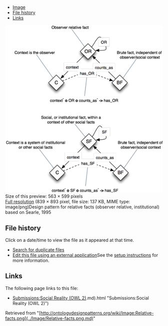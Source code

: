 * [Image](../Image/Relative-facts.png.md#file)
* [File history](../Image/Relative-facts.png.md#filehistory)
* [Links](../Image/Relative-facts.png.md#filelinks)

[![Image:Relative-facts.png](../images/thumb/2/2a/Relative-facts.png/563px-Relative-facts.png)](../images/2/2a/Relative-facts.png)  
Size of this preview: 563 × 599 pixels  
[Full resolution](../images/2/2a/Relative-facts.png)‎ (839 × 893 pixel, file size: 137 KB, MIME type: image/png)Design pattern for relative facts (observer relative, institutional) based on Searle, 1995




## File history

Click on a date/time to view the file as it appeared at that time.



  
* [Search for duplicate files](http://ontologydesignpatterns.org/wiki/Special:FileDuplicateSearch/Relative-facts.png "Special:FileDuplicateSearch/Relative-facts.png")
* [Edit this file using an external application](http://ontologydesignpatterns.org/wiki/index.php?title=Image:Relative-facts.png&action=edit&externaledit=true&mode=file "Image:Relative-facts.png")See the [setup instructions](http://www.mediawiki.org/wiki/Manual:External_editors "http://www.mediawiki.org/wiki/Manual:External_editors") for more information.

## Links



The following page links to this file:


* [Submissions:Social Reality (OWL 2)](../Submissions/Social_Reality_(OWL_2).md).md).html "Submissions:Social Reality (OWL 2)")


Retrieved from "[http://ontologydesignpatterns.org/wiki/Image:Relative-facts.png](../Image/Relative-facts.png.md)"